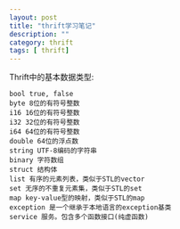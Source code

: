 ```yaml
---
layout: post
title: "thrift学习笔记"
description: ""
category: thrift 
tags: [ thrift]
---
```


Thrift中的基本数据类型:

	bool true, false
    byte 8位的有符号整数
    i16 16位的有符号整数
    i32 32位的有符号整数
    i64 64位的有符号整数
    double 64位的浮点数
    string UTF-8编码的字符串
    binary 字符数组
    struct 结构体
    list 有序的元素列表，类似于STL的vector
    set 无序的不重复元素集，类似于STL的set
    map key-value型的映射，类似于STL的map
    exception 是一个继承于本地语言的exception基类
    service 服务。包含多个函数接口(纯虚函数)
